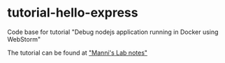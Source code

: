 # tutorial-hello-express

Code base for tutorial "Debug nodejs application running in Docker using WebStorm"

The tutorial can be found at ["Manni's Lab notes"](http://mannislabnotes.blogspot.com/2018/08/debug-nodejs-application-in-docker_18.html)
